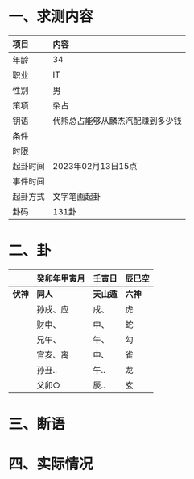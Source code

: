 # 一、求测内容
|项目|内容|
|:-|:-|
|年龄|34|
|职业|IT|
|性别|男|
|策项|杂占|
|钥语|代熊总占能够从麟杰汽配赚到多少钱|
|条件||
|时限||
|起卦时间|2023年02月13日15点|
|事件时间||
|起卦方式|文字笔画起卦|
|卦码|131卦|

# 二、卦
||癸卯年甲寅月|壬寅日|辰巳空|
|:-|:-|:-|:-|
|**伏神**|**同人**|**天山遁**|**六神**|
||孙戌、应|戌、|虎|
||财申、|申、|蛇|
||兄午、|午、|勾|
||官亥、离|申、|雀|
||孙丑..|午..|龙|
||父卯○|辰..|玄|


# 三、断语

# 四、实际情况